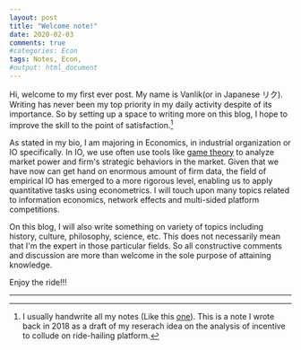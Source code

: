 ```yaml
---
layout: post
title: "Welcome note!"
date: 2020-02-03
comments: true
#categories: Econ 
tags: Notes, Econ,
#output: html_document
---
```


Hi, welcome to my first ever post. My name is Vanlik(or in Japanese リク). Writing has never been my top priority in my daily activity despite of its importance. So by setting up a space to writing more on this blog, I hope to improve the skill to the point of satisfaction.[^1]

[^1]: I usually handwrite all my notes (Like this [one](https://drive.google.com/file/d/13H_1X5MR2p4hoSaOnkcxW446eN044wbd/view)). This is a note I wrote back in 2018 as a draft of my reserach idea on the analysis of incentive to collude on ride-hailing platform.

As stated in my bio, I am majoring in Economics, in industrial organization or IO specifically. In IO, we use often use tools like [game theory](https://plato.stanford.edu/entries/game-theory/) to analyze market power and firm's strategic behaviors in the market. Given that we have now can get hand on enormous amount of firm data, the field of empirical IO has emerged to a more rigorous level, enabling us to apply quantitative tasks using econometrics. I will touch upon many topics related to information economics, network effects and multi-sided platform competitions. 

On this blog, I will also write something on variety of topics including history, culture, philosophy, science, etc. This does not necessarily mean that I'm the expert in those particular fields. So all constructive comments and discussion are more than welcome in the sole purpose of attaining knowledge. 

Enjoy the ride!!!

--------------------------------------------------------




